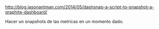 http://blog.jasonantman.com/2014/05/dashsnap-a-script-to-snapshot-a-graphite-dashboard/

Hacer un snapshots de las metricas en un momento dado.
